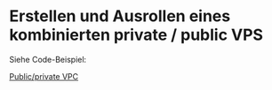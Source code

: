 # Erstellen und Ausrollen eines kombinierten private / public VPS

Siehe Code-Beispiel:

[Public/private VPC](../beispiele/tag-2/02-public-private-vpc)
